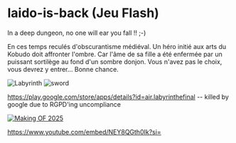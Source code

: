# Iaido-is-back (Jeu Flash)
In a deep dungeon, no one will ear you fall !! ;-)

En ces temps reculés d'obscurantisme médiéval. Un héro initié aux arts du Kobudo doit affronter l'ombre. Car l'âme de sa fille a été enfermée par un puissant sortilège au fond d'un sombre donjon. Vous n'avez pas le choix, vous devrez y entrer... Bonne chance.

![Labyrinth](https://user-images.githubusercontent.com/17046938/114955684-84144480-9e5d-11eb-9e0c-f81c88da2974.PNG)
![sword](https://user-images.githubusercontent.com/17046938/114955688-85457180-9e5d-11eb-9c14-388ce7170ba6.PNG)

https://play.google.com/store/apps/details?id=air.labyrinthefinal -- killed by google due to RGPD'ing uncompliance


[![Making OF 2025](https://img.youtube.com/vi/QqdkxT36TAtZWoV7/0.jpg)](https://www.youtube.com/watch?v=QqdkxT36TAtZWoV7)

https://www.youtube.com/embed/NEY8QGth0Ik?si=
